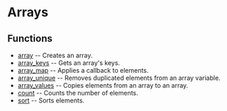 # Arrays
## Functions
* [array](array/array.sh.md) -- Creates an array.
* [array_keys](array/array_keys.sh.md) -- Gets an array's keys.
* [array_map](array/array_map.sh.md) -- Applies a callback to elements.
* [array_unique](array/array_unique.sh.md) -- Removes duplicated elements from an array variable.
* [array_values](array/array_values.sh.md) -- Copies elements from an array to an array.
* [count](array/count.sh.md) -- Counts the number of elements.
* [sort](array/sort.sh.md) -- Sorts elements.
